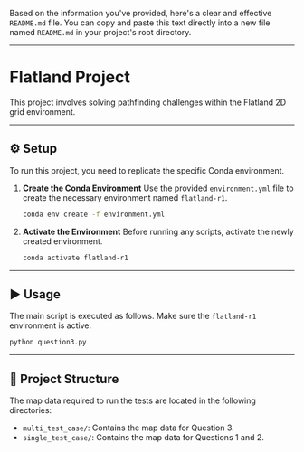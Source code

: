 Based on the information you've provided, here's a clear and effective `README.md` file. You can copy and paste this text directly into a new file named `README.md` in your project's root directory.

-----

# Flatland Project

This project involves solving pathfinding challenges within the Flatland 2D grid environment.

-----

## ⚙️ Setup

To run this project, you need to replicate the specific Conda environment.

1.  **Create the Conda Environment**
    Use the provided `environment.yml` file to create the necessary environment named `flatland-r1`.

    ```bash
    conda env create -f environment.yml
    ```

2.  **Activate the Environment**
    Before running any scripts, activate the newly created environment.

    ```bash
    conda activate flatland-r1
    ```

-----

## ▶️ Usage

The main script is executed as follows. Make sure the `flatland-r1` environment is active.

```bash
python question3.py
```

-----

## 📁 Project Structure

The map data required to run the tests are located in the following directories:

  * `multi_test_case/`: Contains the map data for Question 3.
  * `single_test_case/`: Contains the map data for Questions 1 and 2.
